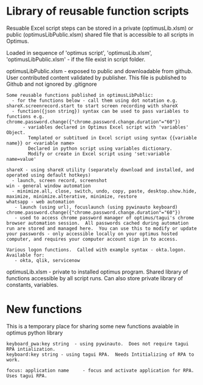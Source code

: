 # Library of reusable function scripts
Resuable Excel script steps can be stored in a private (optimusLib.xlsm) or public (optimusLibPublic.xlsm) shared file that is accessible to all scripts in Optimus.

Loaded in sequence of 'optimus script', 'optimusLib.xlsm', 'optimusLibPublic.xlsm' - if the file exist in script folder.

optimusLibPublic.xlsm - exposed to public and downloadable from github.  User contributed content validated by publisher.  This file is published to Github and not ignored by .gitignore
```
Some reusable functions published in optimusLibPublic:
  - for the functions below - call them using dot notation e.g. shareX.screenrecord.start to start screen recording with shareX
  - function({json string}) syntax can be used to pass variables to functions e.g. chrome.password.change({"chrome.password.change.duration"="60"})
      - variables declared in Optimus Excel script with 'variables' Object.
        Templated or subtitued in Excel script using syntax {{variable name}} or <variable name>
        Declared in python script using variables dictionary.
        Modify or create in Excel script using 'set:variable name=value'

shareX - using shareX utility (separately download and installed, and operated using default hotkeys)
  - launch, screen record, screenshot 
win - general window automation
  - minimize.all, close, switch, undo, copy, paste, desktop.show.hide, maximize, minimize.alterative, minimize, restore
whatsapp - web automation
   - launch (using url), focuslaunch (using pywinauto keyboard)
chrome.password.change({"chrome.password.change.duration"="60"})
   - used to access chrome password manager of optimus/tagui's chrome browser automation session.  All passwords cached during automation run are stored and managed here.  You can use this to modify or update your passwords - only accessible locally on your optimus hosted computer, and requires your computer account sign in to access.

Various logon functions.  Called with example syntax - okta.logon.  Available for:
   - okta, qlik, servicenow
```
optimusLib.xlsm - private to installed optimus program.  Shared library of functions accessible by all script runs.  Can also store private library of constants, variables.

# New functions
This is a temporary place for sharing some new functions avaiable in optimus python library
```
keyboard_pwa:key string  - using pywinauto.  Does not require tagui RPA intialization.
keyboard:key string - using tagui RPA.  Needs Intitializing of RPA to work.

focus: application name     - focus and activate application for RPA.  Uses tagui RPA.

```
